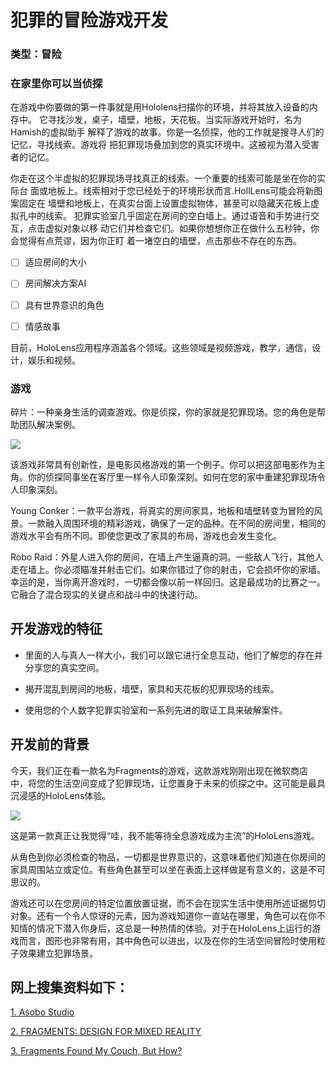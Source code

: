 # 犯罪的冒险游戏开发
### 类型：冒险
### 在家里你可以当侦探

在游戏中你要做的第一件事就是用Hololens扫描你的环境，并将其放入设备的内存中。
它寻找沙发，桌子，墙壁，地板，天花板。当实际游戏开始时，名为Hamish的虚拟助手
解释了游戏的故事。你是一名侦探，他的工作就是搜寻人们的记忆，寻找线索。游戏将
把犯罪现场叠加到您的真实环境中。这被视为潜入受害者的记忆。

你走在这个半虚拟的犯罪现场寻找真正的线索。一个重要的线索可能是坐在你的实际台
面或地板上。线索相对于您已经处于的环境形状而言.HollLens可能会将新图案固定在
墙壁和地板上，在真实台面上设置虚拟物体，甚至可以隐藏天花板上虚拟孔中的线索。
犯罪实验室几乎固定在房间的空白墙上。通过语音和手势进行交互，点击虚拟对象以移
动它们并检查它们。如果你想想你正在做什么五秒钟，你会觉得有点荒谬，因为你正盯
着一堵空白的墙壁，点击那些不存在的东西。
    

- [ ] 适应房间的大小

- [ ] 房间解决方案AI

- [ ] 具有世界意识的角色

- [ ] 情感故事

目前，HoloLens应用程序涵盖各个领域。这些领域是视频游戏，教学，通信，设计，娱乐和视频。

### 游戏 

碎片：一种亲身生活的调查游戏。你是侦探，你的家就是犯罪现场。您的角色是帮助团队解决案例。

![](https://github.com/dengxiangliu/MyCoding/blob/master/Hololens/Fragments/Image/107.png)

该游戏非常具有创新性，是电影风格游戏的第一个例子。你可以把这部电影作为主角。你的侦探同事坐在客厅里一样令人印象深刻。如何在您的家中重建犯罪现场令人印象深刻。

Young Conker：一款平台游戏，将真实的房间家具，地板和墙壁转变为冒险的风景。一款融入周围环境的精彩游戏，确保了一定的品种。在不同的房间里，相同的游戏水平会有所不同。即使您更改了家具的布局，游戏也会发生变化。

Robo Raid：外星人进入你的房间，在墙上产生逼真的洞。一些敌人飞行，其他人走在墙上。你必须瞄准并射击它们。如果你错过了你的射击，它会损坏你的家墙。幸运的是，当你离开游戏时，一切都会像以前一样回归。这是最成功的比赛之一。它融合了混合现实的关键点和战斗中的快速行动。

## 开发游戏的特征

- 里面的人与真人一样大小，我们可以跟它进行全息互动，他们了解您的存在并分享您的真实空间。

- 揭开混乱到房间的地板，墙壁，家具和天花板的犯罪现场的线索。

- 使用您的个人数字犯罪实验室和一系列先进的取证工具来破解案件。

## 开发前的背景

今天，我们正在看一款名为Fragments的游戏，这款游戏刚刚出现在微软商店中，将您的生活空间变成了犯罪现场，让您置身于未来的侦探之中。这可能是最具沉浸感的HoloLens体验。

![](https://youtu.be/xq8fxW0XhYY)

这是第一款真正让我觉得“哇，我不能等待全息游戏成为主流”的HoloLens游戏。

从角色到你必须检查的物品，一切都是世界意识的，这意味着他们知道在你房间的家具周围站立或定位。有些角色甚至可以坐在表面上这样做是有意义的，这是不可思议的。

游戏还可以在您房间的特定位置放置证据，而不会在现实生活中使用所述证据剪切对象。还有一个令人惊讶的元素，因为游戏知道你一直站在哪里，角色可以在你不知情的情况下潜入你身后，这总是一种热情的体验。对于在HoloLens上运行的游戏而言，图形也非常有用，其中角色可以进出，以及在你的生活空间冒险时使用粒子效果建立犯罪场景。


## 网上搜集资料如下：
[1. Asobo Studio](http://www.asobostudio.com/games/fragments)

[2. FRAGMENTS: DESIGN FOR MIXED REALITY](http://secondtruth.com/2016/05/fragments-design-for-mixed-reality/)

[3. Fragments Found My Couch, But How?](http://www.roadtomr.com/2016/04/24/762/fragments-found-my-couch-but-how/)




